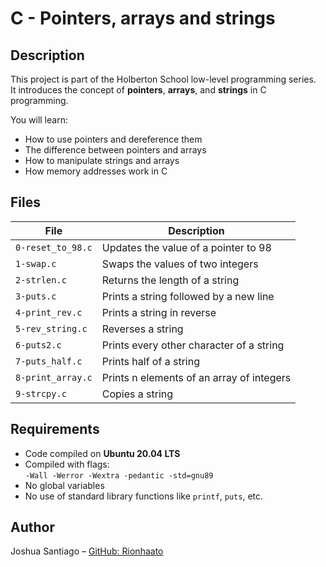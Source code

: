# C - Pointers, arrays and strings

## Description
This project is part of the Holberton School low-level programming series.  
It introduces the concept of **pointers**, **arrays**, and **strings** in C programming.

You will learn:
- How to use pointers and dereference them
- The difference between pointers and arrays
- How to manipulate strings and arrays
- How memory addresses work in C

## Files
| File | Description |
|------|--------------|
| `0-reset_to_98.c` | Updates the value of a pointer to 98 |
| `1-swap.c` | Swaps the values of two integers |
| `2-strlen.c` | Returns the length of a string |
| `3-puts.c` | Prints a string followed by a new line |
| `4-print_rev.c` | Prints a string in reverse |
| `5-rev_string.c` | Reverses a string |
| `6-puts2.c` | Prints every other character of a string |
| `7-puts_half.c` | Prints half of a string |
| `8-print_array.c` | Prints n elements of an array of integers |
| `9-strcpy.c` | Copies a string |

## Requirements
- Code compiled on **Ubuntu 20.04 LTS**
- Compiled with flags:  
  `-Wall -Werror -Wextra -pedantic -std=gnu89`
- No global variables  
- No use of standard library functions like `printf`, `puts`, etc.

## Author
Joshua Santiago – [GitHub: Rionhaato](https://github.com/Rionhaato)

